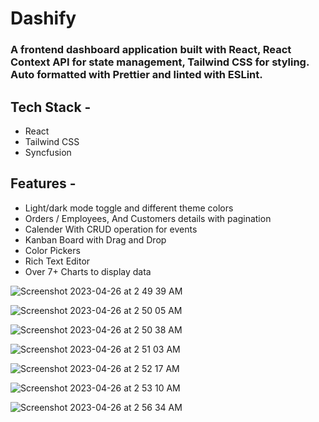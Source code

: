 # Dashify
### A frontend dashboard application built with React, React Context API for state management, Tailwind CSS for styling. Auto formatted with Prettier and linted with ESLint.

## Tech Stack - 
- React
- Tailwind CSS
- Syncfusion

## Features -
- Light/dark mode toggle and different theme colors
- Orders / Employees, And Customers details with pagination
- Calender With CRUD operation for events
- Kanban Board with Drag and Drop
- Color Pickers
- Rich Text Editor
- Over 7+ Charts to display data

![Screenshot 2023-04-26 at 2 49 39 AM](https://user-images.githubusercontent.com/78725970/234406427-60fa58eb-463f-4877-a4c2-778c08d53f84.png)

![Screenshot 2023-04-26 at 2 50 05 AM](https://user-images.githubusercontent.com/78725970/234406528-3c39eac9-9d40-46e7-888e-213ed0938a8a.png)

![Screenshot 2023-04-26 at 2 50 38 AM](https://user-images.githubusercontent.com/78725970/234406629-3645c31a-4f9e-4cf1-b317-60ccbde47bd0.png)

![Screenshot 2023-04-26 at 2 51 03 AM](https://user-images.githubusercontent.com/78725970/234406731-3b163d8a-1869-4214-aaf0-b821edc223ea.png)

![Screenshot 2023-04-26 at 2 52 17 AM](https://user-images.githubusercontent.com/78725970/234406990-1da6da14-f8d9-4afe-b9d8-d94b8d3b3c3c.png)

![Screenshot 2023-04-26 at 2 53 10 AM](https://user-images.githubusercontent.com/78725970/234407156-573e32e5-b3e5-4527-ad50-f658aeb2363f.png)

![Screenshot 2023-04-26 at 2 56 34 AM](https://user-images.githubusercontent.com/78725970/234407782-e1545ab1-bd09-42f3-a02e-3bba1f63cd6e.png)
